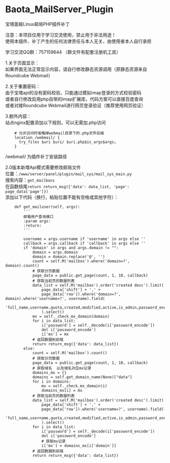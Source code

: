 # Baota_MailServer_Plugin
宝塔面板Linux邮局PHP插件补丁  

注意：本项目仅用于学习交流使用，禁止用于非法用途！  
使用本插件、补丁产生的任何法律责任与本人无关，由使用者本人自行承担  
  
学习交流QQ群：757159644 （群文件有配套注册机工具）  
  
1.关于页面显示：  
如果界面无法正常显示内容，请自行修改静态资源调用（原静态资源来自Roundcube Webmail）  

2.关于重置密码：  
由于宝塔api的没有密码校验，只能通过模拟imap登录的方式校验密码  
或者自行修改启用php自带的imap扩展库，代码方案可以直接百度查询  
或者对接Roundcube Webmail进行网页登录验证（推荐使用网页验证）
  
3.额外内容：  
站点nginx配置添加以下规则，可以无需加.php访问  
```
    # 允许访问时省略掉webmail目录下的.php文件后缀  
    location /webmail/ {
      try_files $uri $uri/ $uri.php$is_args$args;
    }
```
/webmail/ 为插件补丁安装路径  
  
2.0版本新增Api模式需要修改邮局文件  
位置：`/www/server/panel/plugin/mail_sys/mail_sys_main.py`  
搜索内容：`get_mailboxs`  
在函数结尾`return return_msg({'data': data_list, 'page': page_data['page']})`  
添加以下代码（换行，粘贴位置不能有空格或其他字符）：  
```
    def get_mailuser(self, args):
        '''
        邮箱用户查询接口
        :param args:
        :return:
        '''
        
        username = args.username if 'username' in args else ''
        callback = args.callback if 'callback' in args else ''
        if 'domain' in args and args.domain != "":
            domain = args.domain
            domain = domain.replace('@', '')
            count = self.M('mailbox').where('domain=?', domain).count()
            # 获取分页数据
            page_data = public.get_page(count, 1, 10, callback)
            # 获取当前页的数据列表
            data_list = self.M('mailbox').order('created desc').limit(
                page_data['shift'] + ',' +
                page_data['row']).where('domain=?', domain).where('username=?', username).field(
                    'full_name,username,quota,created,modified,active,is_admin,password_encode,domain'
                ).select()
            mx = self._check_mx_domain(domain)
            for i in data_list:
                i['password'] = self._decode(i['password_encode'])
                del i['password_encode']
                i['mx'] = mx
            # 返回数据到前端
            return return_msg({'data': data_list})
        else:
            count = self.M('mailbox').count()
            # 获取分页数据
            page_data = public.get_page(count, 1, 10, callback)
            # 获取域名  以及域名对应mx记录
            domains_mx = {}
            domains = self.get_domain_name(None)["data"]
            for i in domains:
                mx = self._check_mx_domain(i)
                domains_mx[i] = mx
            # 获取当前页的数据列表
            data_list = self.M('mailbox').order('created desc').limit(
                page_data['shift'] + ',' + 
                page_data['row']).where('username=?', username).field(
                    'full_name,username,quota,created,modified,active,is_admin,password_encode,domain'
                ).select()
            for i in data_list:
                i['password'] = self._decode(i['password_encode'])
                del i['password_encode']
                # 获取mx记录
                i['mx'] = domains_mx[i['domain']]
            # 返回数据到前端
            return return_msg({'data': data_list})
```
